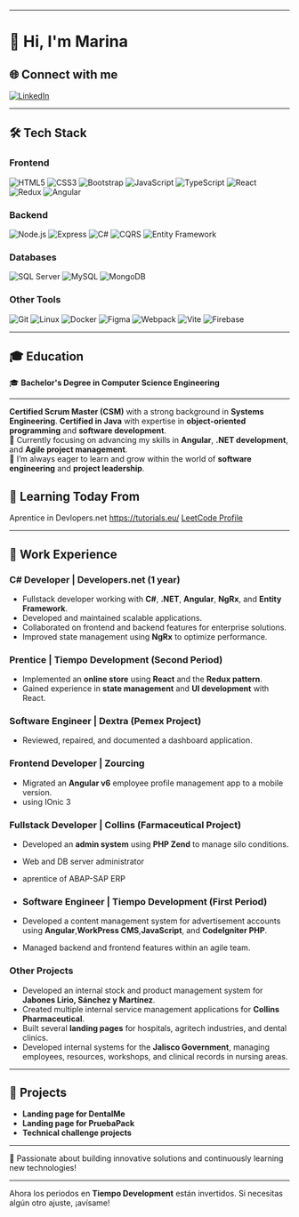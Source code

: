 

---

# 👋 Hi, I'm Marina

## 🌐 Connect with me
[![LinkedIn](https://img.shields.io/badge/LinkedIn-Profile-blue?logo=linkedin)](https://www.linkedin.com/in/perla-marina/)

---

## 🛠️ Tech Stack

### **Frontend**
![HTML5](https://img.shields.io/badge/HTML5-E34F26?style=flat&logo=html5&logoColor=white)
![CSS3](https://img.shields.io/badge/CSS3-1572B6?style=flat&logo=css3&logoColor=white)
![Bootstrap](https://img.shields.io/badge/Bootstrap-563D7C?style=flat&logo=bootstrap&logoColor=white)
![JavaScript](https://img.shields.io/badge/JavaScript-F7DF1E?style=flat&logo=javascript&logoColor=black)
![TypeScript](https://img.shields.io/badge/TypeScript-007ACC?style=flat&logo=typescript&logoColor=white)
![React](https://img.shields.io/badge/React-20232A?style=flat&logo=react&logoColor=61DAFB)
![Redux](https://img.shields.io/badge/Redux-764ABC?style=flat&logo=redux&logoColor=white)
![Angular](https://img.shields.io/badge/Angular-DD0031?style=flat&logo=angular&logoColor=white)

### **Backend**
![Node.js](https://img.shields.io/badge/Node.js-43853D?style=flat&logo=node.js&logoColor=white)
![Express](https://img.shields.io/badge/Express-000000?style=flat&logo=express&logoColor=white)
![C#](https://img.shields.io/badge/C%23-239120?style=flat&logo=csharp&logoColor=white)
![CQRS](https://img.shields.io/badge/CQRS-4CAF50?style=flat&logo=git&logoColor=white)
![Entity Framework](https://img.shields.io/badge/Entity%20Framework-7C4DFF?style=flat&logo=entity-framework&logoColor=white)

### **Databases**
![SQL Server](https://img.shields.io/badge/SQL%20Server-CC2927?style=flat&logo=microsoft-sql-server&logoColor=white)
![MySQL](https://img.shields.io/badge/MySQL-4479A1?style=flat&logo=mysql&logoColor=white)
![MongoDB](https://img.shields.io/badge/MongoDB-4EA94B?style=flat&logo=mongodb&logoColor=white)

### **Other Tools**
![Git](https://img.shields.io/badge/Git-F05032?style=flat&logo=git&logoColor=white)
![Linux](https://img.shields.io/badge/Linux-FCC624?style=flat&logo=linux&logoColor=black)
![Docker](https://img.shields.io/badge/Docker-2496ED?style=flat&logo=docker&logoColor=white)
![Figma](https://img.shields.io/badge/Figma-F24E1E?style=flat&logo=figma&logoColor=white)
![Webpack](https://img.shields.io/badge/Webpack-8DD6F9?style=flat&logo=webpack&logoColor=black)
![Vite](https://img.shields.io/badge/Vite-646CFF?style=flat&logo=vite&logoColor=white)
![Firebase](https://img.shields.io/badge/Firebase-FFCA28?style=flat&logo=firebase&logoColor=black)

---

## 🎓 Education
🎓 **Bachelor's Degree in Computer Science Engineering**

---
**Certified Scrum Master (CSM)** with a strong background in **Systems Engineering**. **Certified in Java** with expertise in **object-oriented programming** and **software development**.  
🔹 Currently focusing on advancing my skills in **Angular**, **.NET development**, and **Agile project management**.  
🔹 I’m always eager to learn and grow within the world of **software engineering** and **project leadership**.

 
## 🚀 Learning Today From
Aprentice in Devlopers.net
https://tutorials.eu/
[LeetCode Profile](https://leetcode.com/Ambarjs/)



---

## 💼 Work Experience

### **C# Developer | Developers.net (1 year)**
- Fullstack developer working with **C#**, **.NET**, **Angular**, **NgRx**, and **Entity Framework**.
- Developed and maintained scalable applications.
- Collaborated on frontend and backend features for enterprise solutions.
- Improved state management using **NgRx** to optimize performance.


### **Prentice | Tiempo Development (Second Period)**
- Implemented an **online store** using **React** and the **Redux pattern**.
- Gained experience in **state management** and **UI development** with React.


### **Software Engineer | Dextra (Pemex Project)**
- Reviewed, repaired, and documented a dashboard application.

### **Frontend Developer | Zourcing**
- Migrated an **Angular v6** employee profile management app to a mobile version.
- using IOnic 3

### **Fullstack Developer | Collins (Farmaceutical Project)**
- Developed an **admin system** using **PHP Zend** to manage silo conditions.
- Web and DB server administrator
- aprentice of ABAP-SAP ERP
  
- ### **Software Engineer | Tiempo Development (First Period)**
- Developed a content management system for advertisement accounts using **Angular**,**WorkPress CMS**,**JavaScript**, and **CodeIgniter PHP**.
- Managed backend and frontend features within an agile team.


### **Other Projects**
- Developed an internal stock and product management system for **Jabones Lirio, Sánchez y Martínez**.
- Created multiple internal service management applications for **Collins Pharmaceutical**.
- Built several **landing pages** for hospitals, agritech industries, and dental clinics.
- Developed internal systems for the **Jalisco Government**, managing employees, resources, workshops, and clinical records in nursing areas.

---

## 🌟 Projects
- **Landing page for DentalMe**
- **Landing page for PruebaPack**
- **Technical challenge projects**

---

🚀 Passionate about building innovative solutions and continuously learning new technologies!

---

Ahora los periodos en **Tiempo Development** están invertidos. Si necesitas algún otro ajuste, ¡avísame!
